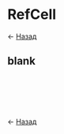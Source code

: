 # RefCell

← [Назад][back]

## blank

```rust

```

```rust

```

```rust

```

```rust

```

```rust

```

```rust

```

← [Назад][back]

[back]: <.> "Назад к оглавлению"